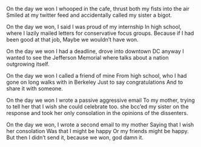 On the day we won
I whooped in the cafe, thrust
both my fists into the air
Smiled at my twitter feed
and accidentally called my sister
a bigot.

On the day we won,
I said I was proud of my internship
In high school, where I lazily 
mailed letters for conservative focus groups.
Because if I had been good at that job,
Maybe we wouldn’t have won. 

On the day we won
I had a deadline, drove
into downtown DC anyway
I wanted to see the Jefferson Memorial
where talks about a nation
outgrowing itself.

On the day we won
I called a friend of mine
From high school, who I had gone
on long walks with in Berkeley
Just to say congratulations
And to share it with someone.

On the day we won
I wrote a passive aggressive email 
To my mother, trying
to tell her that I wish she could celebrate too.
she bcc’ed my sister on the response
and took her only consolation in the
opinions of the dissenters.

On the day we won,
I wrote a second email to my mother
Saying that I wish her consolation
Was that I might be happy
Or my friends might be happy.
But then I didn’t send it,
because we won, god damn it. 